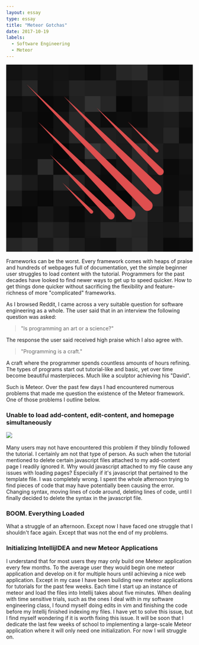 ```yaml
---
layout: essay
type: essay
title: "Meteor Gotchas"
date: 2017-10-19
labels:
  - Software Engineering
  - Meteor
---
```


<img class="ui small right floated spaced image" src="../images/meteor.jpg">


Frameworks can be the worst. Every framework comes with heaps of praise and hundreds of webpages full of documentation, yet the simple beginner user struggles to load content with the tutorial. Programmers for the past decades have looked to find newer ways to get up to speed quicker. How to get things done quicker without sacrificing the flexibility and feature-richness of more "complicated" frameworks.

As I browsed Reddit, I came across a very suitable question for software engineering as a whole. The user said that in an interview the following question was asked:

<blockquote> "Is programming an art or a science?" </blockquote>

The response the user said received high praise which I also agree with.

<blockquote>"Programming is a craft." </blockquote>

A craft where the programmer spends countless amounts of hours refining. The types of programs start out tutorial-like and basic, yet over time become beautiful masterpieces. Much like a sculptor achieving his "David".

Such is Meteor. Over the past few days I had encountered numerous problems that made me question the existence of the Meteor framework. One of those problems I outline below.

<h3> Unable to load add-content, edit-content, and homepage simultaneously </h3>

<img class="ui small floated spaced image" src="https://imgs.xkcd.com/comics/fixing_problems.png">

Many users may not have encountered this problem if they blindly followed the tutorial. I certainly am not that type of person. As such when the tutorial mentioned to delete certain javascript files attached to my add-content page I readily ignored it. Why would javascript attached to my file cause any issues with loading pages? Especially if it's javascript that pertained to the template file. I was completely wrong. I spent the whole afternoon trying to find pieces of code that may have potentially been causing the error. Changing syntax, moving lines of code around, deleting lines of code, until I finally decided to delete the syntax in the javascript file.

<h3> BOOM. Everything Loaded </h3>

What a struggle of an afternoon. Except now I have faced one struggle that I shouldn't face again. Except that was not the end of my problems.

<h3> Initializing IntellijIDEA and new Meteor Applications </h3>

I understand that for most users they may only build one Meteor application every few months. To the average user they would begin one meteor application and develop on it for multiple hours until achieving a nice web application. Except in my case I have been building new meteor applications for tutorials for the past few weeks. Each time I start up an instance of meteor and load the files into Intellij takes about five minutes. When dealing with time sensitive trials, such as the ones I deal with in my software engineering class, I found myself doing edits in vim and finishing the code before my Intellij finished indexing my files. I have yet to solve this issue, but I find myself wondering if it is worth fixing this issue. It will be soon that I dedicate the last few weeks of school to implementing a large-scale Meteor application where it will only need one initialization. For now I will struggle on.
